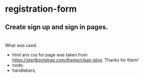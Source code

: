 # registration-form

## Create sign up and sign in pages.
#
What was used: 
- html ans css for page was taken from https://startbootstrap.com/theme/clean-blog. Thanks for them!
- node;
- handlebars;
#

